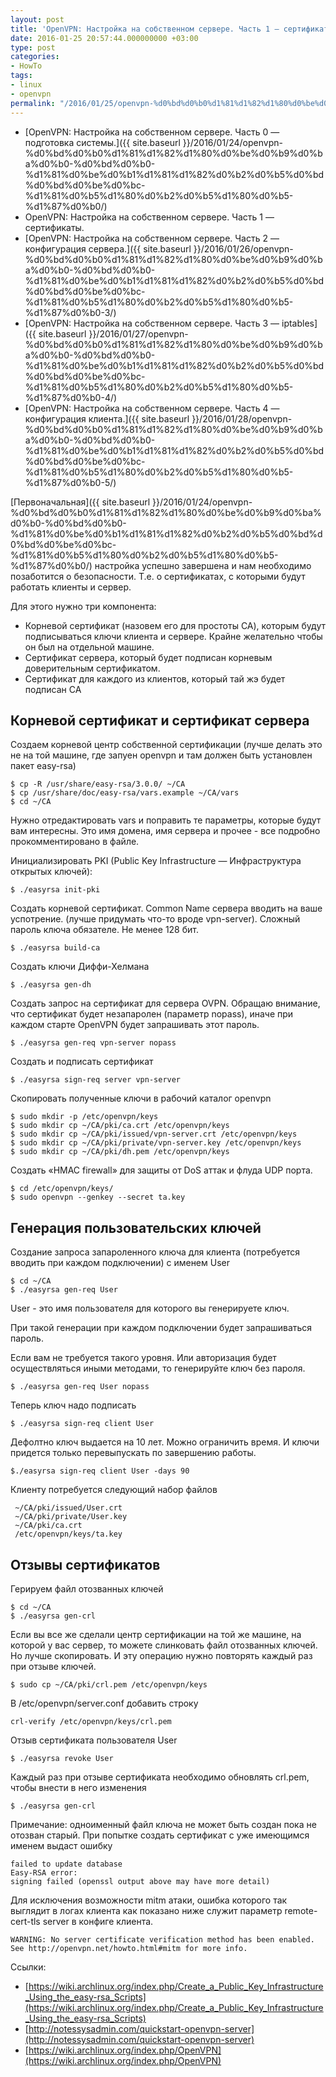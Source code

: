```yaml
---
layout: post
title: 'OpenVPN: Настройка на собственном сервере. Часть 1 — сертификаты.'
date: 2016-01-25 20:57:44.000000000 +03:00
type: post
categories:
- HowTo
tags:
- linux
- openvpn
permalink: "/2016/01/25/openvpn-%d0%bd%d0%b0%d1%81%d1%82%d1%80%d0%be%d0%b9%d0%ba%d0%b0-%d0%bd%d0%b0-%d1%81%d0%be%d0%b1%d1%81%d1%82%d0%b2%d0%b5%d0%bd%d0%bd%d0%be%d0%bc-%d1%81%d0%b5%d1%80%d0%b2%d0%b5%d1%80%d0%b5-%d1%87%d0%b0-2/"
---
```

 

- [OpenVPN: Настройка на собственном сервере. Часть 0 — подготовка системы.]({{ site.baseurl }}/2016/01/24/openvpn-%d0%bd%d0%b0%d1%81%d1%82%d1%80%d0%be%d0%b9%d0%ba%d0%b0-%d0%bd%d0%b0-%d1%81%d0%be%d0%b1%d1%81%d1%82%d0%b2%d0%b5%d0%bd%d0%bd%d0%be%d0%bc-%d1%81%d0%b5%d1%80%d0%b2%d0%b5%d1%80%d0%b5-%d1%87%d0%b0/)
- OpenVPN: Настройка на собственном сервере. Часть 1 — сертификаты.
- [OpenVPN: Настройка на собственном сервере. Часть 2 — конфигурация сервера.]({{ site.baseurl }}/2016/01/26/openvpn-%d0%bd%d0%b0%d1%81%d1%82%d1%80%d0%be%d0%b9%d0%ba%d0%b0-%d0%bd%d0%b0-%d1%81%d0%be%d0%b1%d1%81%d1%82%d0%b2%d0%b5%d0%bd%d0%bd%d0%be%d0%bc-%d1%81%d0%b5%d1%80%d0%b2%d0%b5%d1%80%d0%b5-%d1%87%d0%b0-3/)
- [OpenVPN: Настройка на собственном сервере. Часть 3 — iptables]({{ site.baseurl }}/2016/01/27/openvpn-%d0%bd%d0%b0%d1%81%d1%82%d1%80%d0%be%d0%b9%d0%ba%d0%b0-%d0%bd%d0%b0-%d1%81%d0%be%d0%b1%d1%81%d1%82%d0%b2%d0%b5%d0%bd%d0%bd%d0%be%d0%bc-%d1%81%d0%b5%d1%80%d0%b2%d0%b5%d1%80%d0%b5-%d1%87%d0%b0-4/)
- [OpenVPN: Настройка на собственном сервере. Часть 4 — конфигурация клиента.]({{ site.baseurl }}/2016/01/28/openvpn-%d0%bd%d0%b0%d1%81%d1%82%d1%80%d0%be%d0%b9%d0%ba%d0%b0-%d0%bd%d0%b0-%d1%81%d0%be%d0%b1%d1%81%d1%82%d0%b2%d0%b5%d0%bd%d0%bd%d0%be%d0%bc-%d1%81%d0%b5%d1%80%d0%b2%d0%b5%d1%80%d0%b5-%d1%87%d0%b0-5/)

 

[Первоначальная]({{ site.baseurl }}/2016/01/24/openvpn-%d0%bd%d0%b0%d1%81%d1%82%d1%80%d0%be%d0%b9%d0%ba%d0%b0-%d0%bd%d0%b0-%d1%81%d0%be%d0%b1%d1%81%d1%82%d0%b2%d0%b5%d0%bd%d0%bd%d0%be%d0%bc-%d1%81%d0%b5%d1%80%d0%b2%d0%b5%d1%80%d0%b5-%d1%87%d0%b0/) настройка успешно завершена и нам необходимо позаботится о безопасности. Т.е. о сертификатах, с которыми будут работать клиенты и сервер.

Для этого нужно три компонента:

- Корневой сертификат (назовем его для простоты CA), которым будут подписываться ключи клиента и сервере. Крайне желательно чтобы он был на отдельной машине.
- Сертификат сервера, который будет подписан корневым доверительным сертификатом.
- Сертификат для каждого из клиентов, который тай жэ будет подписан CA

## Корневой сертификат и сертификат сервера

Создаем корневой центр собственной сертификации (лучше делать это не на той машине, где запуен openvpn и там должен быть установлен пакет easy-rsa)

```
$ cp -R /usr/share/easy-rsa/3.0.0/ ~/CA  
$ cp /usr/share/doc/easy-rsa/vars.example ~/CA/vars  
$ cd ~/CA
```

Нужно отредактировать vars и поправить те параметры, которые будут вам интересны. Это имя домена, имя сервера и прочее - все подробно прокомментировано в файле.

Инициализировать PKI (Public Key Infrastructure — Инфраструктура открытых ключей):

```
$ ./easyrsa init-pki
```

Создать корневой сертификат. Common Name сервера вводить на ваше успотрение. (лучше придумать что-то вроде vpn-server). Сложный пароль ключа обязателе. Не менее 128 бит.

```
$ ./easyrsa build-ca
```

Создать ключи Диффи-Хелмана

```
$ ./easyrsa gen-dh
```

Создать запрос на сертификат для сервера OVPN. Обращаю внимание, что сертификат будет незапаролен (параметр nopass), иначе при каждом старте OpenVPN будет запрашивать этот пароль.

```
$ ./easyrsa gen-req vpn-server nopass
```

Создать и подписать сертификат

```
$ ./easyrsa sign-req server vpn-server
```

Скопировать полученные ключи в рабочий каталог openvpn

```
$ sudo mkdir -p /etc/openvpn/keys  
$ sudo mkdir cp ~/CA/pki/ca.crt /etc/openvpn/keys  
$ sudo mkdir cp ~/CA/pki/issued/vpn-server.crt /etc/openvpn/keys  
$ sudo mkdir cp ~/CA/pki/private/vpn-server.key /etc/openvpn/keys  
$ sudo mkdir cp ~/CA/pki/dh.pem /etc/openvpn/keys
```

Создать «HMAC firewall» для защиты от DoS аттак и флуда UDP порта.

```
$ cd /etc/openvpn/keys/  
$ sudo openvpn --genkey --secret ta.key
```

## Генерация пользовательских ключей

Создание запроса запароленного ключа для клиента (потребуется вводить при каждом подключении) с именем User

```
$ cd ~/CA  
$ ./easyrsa gen-req User
```

User - это имя пользователя для которого вы генерируете ключ.

При такой генерации при каждом подключении будет запрашиваться пароль.

Если вам не требуется такого уровня. Или авторизация будет осуществляться иными методами, то генерируйте ключ без пароля.

```
$ ./easyrsa gen-req User nopass
```

Теперь ключ надо подписать

```
$ ./easyrsa sign-req client User
```

Дефолтно ключ выдается на 10 лет. Можно ограничить время. И ключи придется только перевыпускать по завершению работы.

```
$./easyrsa sign-req client User -days 90
```

Клиенту потребуется следующий набор файлов

```
 ~/CA/pki/issued/User.crt  
 ~/CA/pki/private/User.key  
 ~/CA/pki/ca.crt  
 /etc/openvpn/keys/ta.key
```

## Отзывы сертификатов

Герируем файл отозванных ключей

```
$ cd ~/CA  
$ ./easyrsa gen-crl
```

Если вы все же сделали центр сертификации на той же машине, на которой у вас сервер, то можете слинковать файл отозванных ключей. Но лучше скопировать. И эту операцию нужно повторять каждый раз при отзыве ключей.

```
$ sudo cp ~/CA/pki/crl.pem /etc/openvpn/keys
```

В /etc/openvpn/server.conf добавить строку

```
crl-verify /etc/openvpn/keys/crl.pem
```

Отзыв сертификата пользователя User

```
$ ./easyrsa revoke User
```

Каждый раз при отзыве сертификата необходимо обновлять crl.pem, чтобы внести в него изменения

```
$ ./easyrsa gen-crl
```

Примечание: одноименный файл ключа не может быть создан пока не отозван старый. При попытке создать сертификат с уже имеющимся именем выдаст ошибку

```
failed to update database  
Easy-RSA error:  
signing failed (openssl output above may have more detail)
```

Для исключения возможности mitm атаки, ошибка которого так выглядит в логах клиента как показано ниже служит параметр remote-cert-tls server в конфиге клиента.

```
WARNING: No server certificate verification method has been enabled. See http://openvpn.net/howto.html#mitm for more info.
```

Ссылки:

- [https://wiki.archlinux.org/index.php/Create_a_Public_Key_Infrastructure_Using_the_easy-rsa_Scripts](https://wiki.archlinux.org/index.php/Create_a_Public_Key_Infrastructure_Using_the_easy-rsa_Scripts)
- [http://notessysadmin.com/quickstart-openvpn-server](http://notessysadmin.com/quickstart-openvpn-server)
- [https://wiki.archlinux.org/index.php/OpenVPN](https://wiki.archlinux.org/index.php/OpenVPN)
